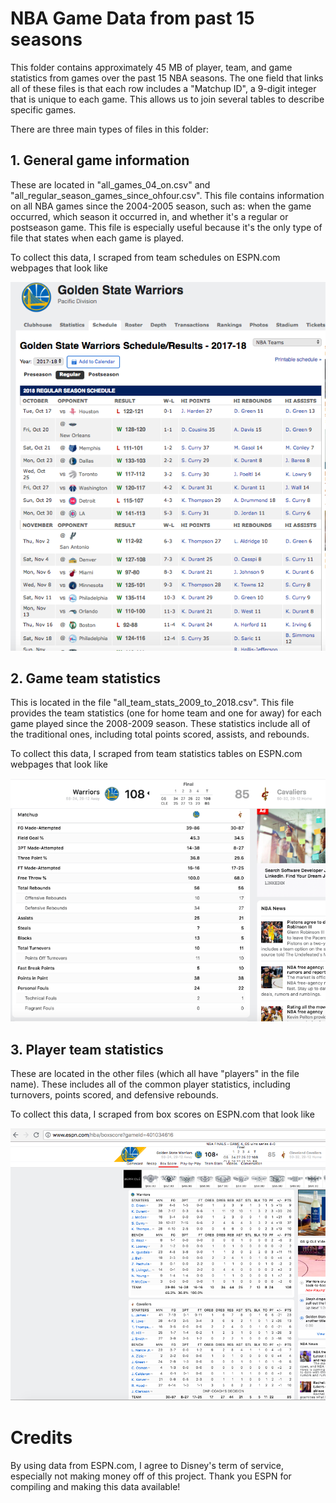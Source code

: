 # NBA Game Data from past 15 seasons

This folder contains approximately 45 MB of player, team, and game statistics from games over the past 15 NBA seasons.
The one field that links all of these files is that each row includes a "Matchup ID", a 9-digit integer that is unique 
to each game. This allows us to join several tables to describe specific games.

There are three main types of files in this folder:

## 1. General game information
These are located in "all_games_04_on.csv" and "all_regular_season_games_since_ohfour.csv". 
This file contains information on all NBA games since the 2004-2005 season, such as:
  when the game occurred, 
  which season it occurred in, 
  and whether it's a regular or postseason game. 
This file is especially useful because it's the only type of file that states when each game is played.

To collect this data, I scraped from team schedules on ESPN.com webpages that look like 

![Game Schedule](https://github.com/djjung2/NBA-Data-Analysis/blob/master/Images/team_schedule.png)

## 2. Game team statistics
This is located in the file "all_team_stats_2009_to_2018.csv".
This file provides the team statistics (one for home team and one for away) for each game played since the 2008-2009 season.
These statistics include all of the traditional ones, including total points scored, assists, and rebounds.

To collect this data, I scraped from team statistics tables on ESPN.com webpages that look like

![Game 4 Team Stats table](https://github.com/djjung2/NBA-Data-Analysis/blob/master/Images/team_stats_table.png)

## 3. Player team statistics
These are located in the other files (which all have "players" in the file name).
These includes all of the common player statistics, including turnovers, points scored, and defensive rebounds.

To collect this data, I scraped from box scores on ESPN.com that look like 

![Box score screenshot](https://github.com/djjung2/NBA-Data-Analysis/blob/master/Images/box%20score%20screenshot.png)

# Credits

By using data from ESPN.com, I agree to Disney's term of service, especially not making money off of this project. Thank you ESPN for compiling and making this data available!
